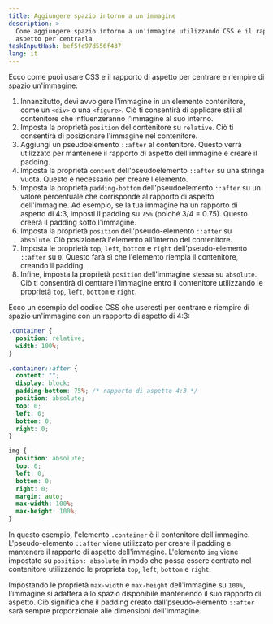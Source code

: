 ```yaml
---
title: Aggiungere spazio intorno a un'immagine
description: >-
  Come aggiungere spazio intorno a un'immagine utilizzando CSS e il rapporto di
  aspetto per centrarla
taskInputHash: bef5fe97d556f437
lang: it
---
```

Ecco come puoi usare CSS e il rapporto di aspetto per centrare e riempire di spazio un'immagine:
1. Innanzitutto, devi avvolgere l'immagine in un elemento contenitore, come un `<div>` o una `<figure>`. Ciò ti consentirà di applicare stili al contenitore che influenzeranno l'immagine al suo interno.
2. Imposta la proprietà `position` del contenitore su `relative`. Ciò ti consentirà di posizionare l'immagine nel contenitore.
3. Aggiungi un pseudoelemento `::after` al contenitore. Questo verrà utilizzato per mantenere il rapporto di aspetto dell'immagine e creare il padding.
4. Imposta la proprietà `content` dell'pseudoelemento `::after` su una stringa vuota. Questo è necessario per creare l'elemento.
5. Imposta la proprietà `padding-bottom` dell'pseudoelemento `::after` su un valore percentuale che corrisponde al rapporto di aspetto dell'immagine. Ad esempio, se la tua immagine ha un rapporto di aspetto di 4:3, imposti il padding su `75%` (poiché 3/4 = 0.75). Questo creerà il padding sotto l'immagine.
6. Imposta la proprietà `position` dell'pseudo-elemento `::after` su `absolute`. Ciò posizionerà l'elemento all'interno del contenitore.
7. Imposta le proprietà `top`, `left`, `bottom` e `right` dell'pseudo-elemento `::after` su `0`. Questo farà sì che l'elemento riempia il contenitore, creando il padding.
8. Infine, imposta la proprietà `position` dell'immagine stessa su `absolute`. Ciò ti consentirà di centrare l'immagine entro il contenitore utilizzando le proprietà `top`, `left`, `bottom` e `right`.

Ecco un esempio del codice CSS che useresti per centrare e riempire di spazio un'immagine con un rapporto di aspetto di 4:3:

```css
.container {
  position: relative;
  width: 100%;
}

.container::after {
  content: "";
  display: block;
  padding-bottom: 75%; /* rapporto di aspetto 4:3 */
  position: absolute;
  top: 0;
  left: 0;
  bottom: 0;
  right: 0;
}

img {
  position: absolute;
  top: 0;
  left: 0;
  bottom: 0;
  right: 0;
  margin: auto;
  max-width: 100%;
  max-height: 100%;
}
```
 
In questo esempio, l'elemento `.container` è il contenitore dell'immagine. L'pseudo-elemento `::after` viene utilizzato per creare il padding e mantenere il rapporto di aspetto dell'immagine. L'elemento `img` viene impostato su `position: absolute` in modo che possa essere centrato nel contenitore utilizzando le proprietà `top`, `left`, `bottom` e `right`.

Impostando le proprietà `max-width` e `max-height` dell'immagine su `100%`, l'immagine si adatterà allo spazio disponibile mantenendo il suo rapporto di aspetto. Ciò significa che il padding creato dall'pseudo-elemento `::after` sarà sempre proporzionale alle dimensioni dell'immagine.
